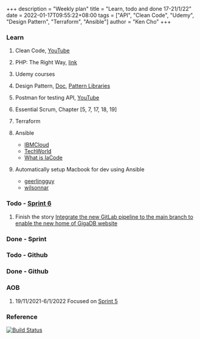 +++
description = "Weekly plan"
title = "Learn, todo and done 17-21/1/22"
date = 2022-01-17T09:55:22+08:00
tags = ["API", "Clean Code", "Udemy", "Design Pattern", "Terraform", "Ansible"]
author = "Ken Cho"
+++  

### Learn
1. Clean Code, [YouTube](https://www.youtube.com/watch?v=7EmboKQH8lM)
2. PHP: The Right Way, [link](https://phptherightway.com/)
3. Udemy courses
4. Design Pattern, [Doc](https://designpatternsphp.readthedocs.io/en/latest/README.html), [Pattern Libraries](https://medium.com/@whatjackhasmade/pattern-libraries-abcc45c6144c)
5. Postman for testing API, [YouTube](https://www.freecodecamp.org/news/learn-how-to-use-postman-to-test-apis/)
6. Essential Scrum, Chapter [5, 7, 17, 18, 19]
7. Terraform
8. Ansible
    - [IBMCloud](https://www.youtube.com/watch?v=fHO1X93e4WA)
    - [TechWorld](https://www.youtube.com/watch?v=1id6ERvfozo)
    - [What is IaCode](https://www.youtube.com/watch?v=POPP2WTJ8es)

10. Automatically setup Macbook for dev using Ansible
    - [geerlingguy](https://github.com/geerlingguy/mac-dev-playbook)
    - [wilsonnar](https://wilsonmar.github.io/ansible-mac-osx-setup/)

### Todo - [Sprint 6](https://github.com/orgs/gigascience/projects/20)
1. Finish the story [Integrate the new GitLab pipeline to the main branch to enable the new home of GigaDB website](https://github.com/gigascience/gigadb-website/issues/781)
### Done - Sprint

### Todo - Github

### Done - Github

### AOB
1. 19/11/2021-6/1/2022 Focused on [Sprint 5](https://github.com/orgs/gigascience/projects/18)

### Reference


[![Build Status](https://travis-ci.com/kencho51/gigathing.svg?branch=master)](https://travis-ci.com/kencho51/gigathing)

